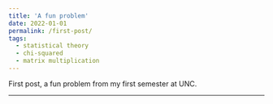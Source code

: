 ```yaml
---
title: 'A fun problem'
date: 2022-01-01
permalink: /first-post/
tags:
  - statistical theory
  - chi-squared
  - matrix multiplication
---
```


First post, a fun problem from my first semester at UNC.

------
